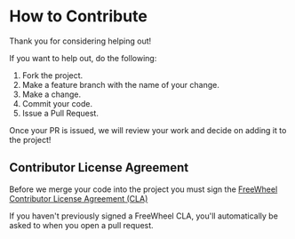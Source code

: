 # How to Contribute

Thank you for considering helping out!

If you want to help out, do the following:

1. Fork the project.
2. Make a feature branch with the name of your change.
3. Make a change.
4. Commit your code.
5. Issue a Pull Request.

Once your PR is issued, we will review your work and decide on adding it to the project!

## Contributor License Agreement

Before we merge your code into the project you must sign the [FreeWheel Contributor License Agreement (CLA)](https://gist.github.com/yushixu/3720f2bcc5787cb51a7623672b781acf)

If you haven't previously signed a FreeWheel CLA, you'll automatically be asked to when you open a pull request.
